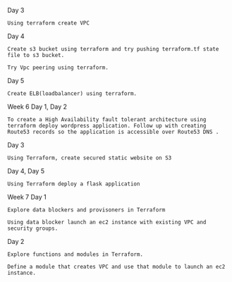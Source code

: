 Day 3 

    Using terraform create VPC

Day 4 

    Create s3 bucket using terraform and try pushing terraform.tf state file to s3 bucket.

    Try Vpc peering using terraform.

Day 5

    Create ELB(loadbalancer) using terraform.

Week 6
Day 1, Day 2

    To create a High Availability fault tolerant architecture using terraform deploy wordpress application. Follow up with creating Route53 records so the application is accessible over Route53 DNS .

Day 3

    Using Terraform, create secured static website on S3

Day 4, Day 5

    Using Terraform deploy a flask application

Week 7
Day 1 

    Explore data blockers and provisoners in Terraform

    Using data blocker launch an ec2 instance with existing VPC and security groups.

Day 2

    Explore functions and modules in Terraform.

    Define a module that creates VPC and use that module to launch an ec2 instance.


